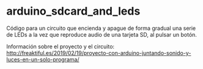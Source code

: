 # arduino_sdcard_and_leds
Código para un circuito que encienda y apague de forma gradual una serie de LEDs a la vez que reproduce audio de una tarjeta SD, al pulsar un botón.

Información sobre el proyecto y el circuito:
http://freaktiful.es/2019/02/19/proyecto-con-arduino-juntando-sonido-y-luces-en-un-solo-programa/
